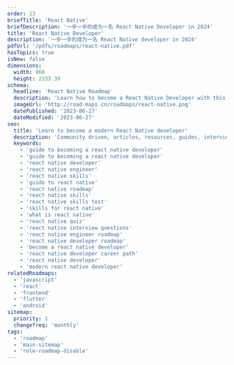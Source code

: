 ```yaml
---
order: 13
briefTitle: 'React Native'
briefDescription: '一步一步的成为一名 React Native Developer in 2024'
title: 'React Native Developer'
description: '一步一步的成为一名 React Native developer in 2024'
pdfUrl: '/pdfs/roadmaps/react-native.pdf'
hasTopics: true
isNew: false
dimensions:
  width: 968
  height: 2333.39
schema:
  headline: 'React Native Roadmap'
  description: 'Learn how to become a React Native Developer with this interactive step by step guide in 2024. We also have resources and short descriptions attached to the roadmap items so you can get everything you want to learn in one place.'
  imageUrl: 'http://road-maps.cn/roadmaps/react-native.png'
  datePublished: '2023-06-27'
  dateModified: '2023-06-27'
seo:
  title: 'Learn to become a modern React Native developer'
  description: 'Community driven, articles, resources, guides, interview questions, quizzes for react native development. Learn to become a modern React Native developer by following the steps, skills, resources and guides listed in this roadmap.'
  keywords:
    - 'guide to becoming a react native developer'
    - 'guide to becoming a react native developer'
    - 'react native developer'
    - 'react native engineer'
    - 'react native skills'
    - 'guide to react native'
    - 'react native roadmap'
    - 'react native skills'
    - 'react native skills test'
    - 'skills for react native'
    - 'what is react native'
    - 'react native quiz'
    - 'react native interview questions'
    - 'react native engineer roadmap'
    - 'react native developer roadmap'
    - 'become a react native developer'
    - 'react native developer career path'
    - 'react native developer'
    - 'modern react native developer'
relatedRoadmaps:
  - 'javascript'
  - 'react'
  - 'frontend'
  - 'flutter'
  - 'android'
sitemap:
  priority: 1
  changefreq: 'monthly'
tags:
  - 'roadmap'
  - 'main-sitemap'
  - 'role-roadmap-disable'
---
```

